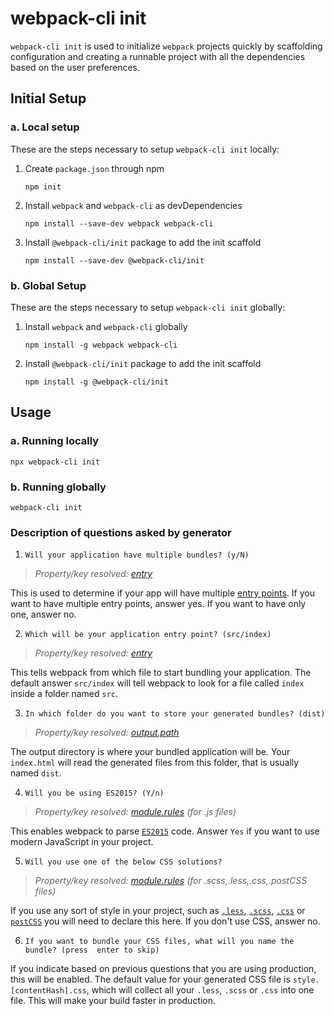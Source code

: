 # webpack-cli init

`webpack-cli init` is used to initialize `webpack` projects quickly by scaffolding configuration and creating a runnable project with all the dependencies based on the user preferences.

## Initial Setup

### a. Local setup

These are the steps necessary to setup `webpack-cli init` locally:

1. Create `package.json` through npm

	```shell
	npm init
	```

2. Install `webpack` and `webpack-cli` as devDependencies

	```shell
    npm install --save-dev webpack webpack-cli
    ```

3. Install `@webpack-cli/init` package to add the init scaffold

	```shell
    npm install --save-dev @webpack-cli/init
    ```
	
### b. Global Setup

These are the steps necessary to setup `webpack-cli init` globally:

1. Install `webpack` and `webpack-cli` globally

	```shell
	npm install -g webpack webpack-cli
	```
	
2. Install `@webpack-cli/init` package to add the init scaffold

	```shell
	npm install -g @webpack-cli/init
	```
    
## Usage

### a. Running locally

```shell
npx webpack-cli init
```

### b. Running globally

```shell
webpack-cli init
```

### Description of questions asked by generator

1. `Will your application have multiple bundles? (y/N)`

> *Property/key resolved: [entry](https://webpack.js.org/configuration/entry-context/#entry)*

This is used to determine if your app will have multiple [entry points](https://webpack.js.org/configuration/entry-context/#entry).
If you want to have multiple entry points, answer yes. If you want to have only one, answer no.

2. `Which will be your application entry point? (src/index)`

> *Property/key resolved: [entry](https://webpack.js.org/configuration/entry-context/#entry)*

This tells webpack from which file to start bundling your application. The default answer `src/index` will tell webpack to look for a file called `index` inside a folder named `src`. 

3. `In which folder do you want to store your generated bundles? (dist)`

> *Property/key resolved: [output.path](https://webpack.js.org/configuration/output/#output-path)*

The output directory is where your bundled application will be. Your `index.html` will read the generated files from this folder, that is usually named `dist`.

4. `Will you be using ES2015? (Y/n)`

> *Property/key resolved: [module.rules](https://webpack.js.org/configuration/module/#module-rules) (for .js files)*

This enables webpack to parse [`ES2015`](https://babeljs.io/learn-es2015/) code. Answer `Yes` if you want to use modern JavaScript in your project. 

5. `Will you use one of the below CSS solutions?`

> *Property/key resolved: [module.rules](https://webpack.js.org/configuration/module/#module-rules) (for .scss,.less,.css,.postCSS files)*

If you use any sort of style in your project, such as [`.less`](http://lesscss.org/), [`.scss`](http://sass-lang.com/),  [`.css`](https://developer.mozilla.org/en-US/docs/Web/CSS) or [`postCSS`](http://postcss.org/) you will need to declare this here. If you don't use CSS, answer no.

6. `If you want to bundle your CSS files, what will you name the bundle? (press 
enter to skip)`

If you indicate based on previous questions that you are using production, this will be enabled. The default value for your generated CSS file is `style.[contentHash].css`, which will collect all your `.less`, `.scss` or `.css` into one file. This will make your build faster in production.
